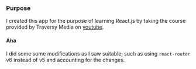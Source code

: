 ### Purpose
I created this app for the purpose of learning React.js by taking the course provided by Traversy Media on [youtube](https://www.youtube.com/watch?v=w7ejDZ8SWv8).

#### Aha
I did some some modifications as I saw suitable, such as using `react-router` v6 instead of v5 and accounting for the changes.
